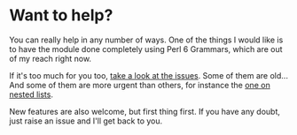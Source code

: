 # Want to help?

You can really help in any number of ways. One of the things I would
like is to have the module done completely using Perl 6 Grammars,
which are out of my reach right now. 

If it's too much for you
too,
[take a look at the issues](https://github.com/retupmoca/p6-markdown/issues). Some
of them are old... And some of them are more urgent than others, for
instance
the
[one on nested lists](https://github.com/retupmoca/p6-markdown/issues/25). 

New features are also welcome, but first thing first. If you have any
doubt, just raise an issue and I'll get back to you.
